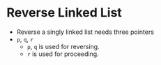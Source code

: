 # Reverse Linked List

* Reverse a singly linked list needs three pointers
* `p`, `q`, `r`
  * `p`, `q` is used for reversing.
  * `r` is used for proceeding.
